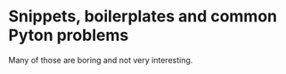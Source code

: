 # Snippets, boilerplates and common Pyton problems

Many of those are boring and not very interesting.